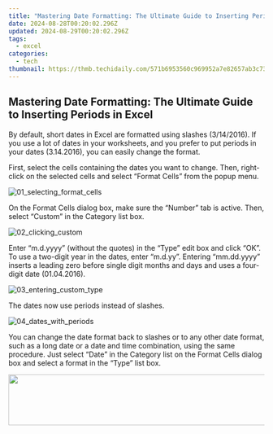```yaml
---
title: "Mastering Date Formatting: The Ultimate Guide to Inserting Periods in Excel"
date: 2024-08-28T00:20:02.296Z
updated: 2024-08-29T00:20:02.296Z
tags:
  - excel
categories:
  - tech
thumbnail: https://thmb.techidaily.com/571b6953560c969952a7e82657ab3c73d752ed211ca4fd673ea682421459ce79.png
---
```


## Mastering Date Formatting: The Ultimate Guide to Inserting Periods in Excel

By default, short dates in Excel are formatted using slashes (3/14/2016). If you use a lot of dates in your worksheets, and you prefer to put periods in your dates (3.14.2016), you can easily change the format.

 First, select the cells containing the dates you want to change. Then, right-click on the selected cells and select “Format Cells” from the popup menu.

![01_selecting_format_cells](https://static1.howtogeekimages.com/wordpress/wp-content/uploads/2016/03/01_selecting_format_cells.png) 

 On the Format Cells dialog box, make sure the “Number” tab is active. Then, select “Custom” in the Category list box.

![02_clicking_custom](https://static1.howtogeekimages.com/wordpress/wp-content/uploads/2016/03/02_clicking_custom.png) 

 Enter “m.d.yyyy” (without the quotes) in the “Type” edit box and click “OK”. To use a two-digit year in the dates, enter “m.d.yy”. Entering “mm.dd.yyyy” inserts a leading zero before single digit months and days and uses a four-digit date (01.04.2016).

![03_entering_custom_type](https://static1.howtogeekimages.com/wordpress/wp-content/uploads/2016/03/03_entering_custom_type.png) 

 The dates now use periods instead of slashes.

![04_dates_with_periods](https://static1.howtogeekimages.com/wordpress/wp-content/uploads/2016/03/04_dates_with_periods.png) 

 You can change the date format back to slashes or to any other date format, such as a long date or a date and time combination, using the same procedure. Just select “Date” in the Category list on the Format Cells dialog box and select a format in the “Type” list box.

<ins class="adsbygoogle"
     style="display:block"
     data-ad-format="autorelaxed"
     data-ad-client="ca-pub-7571918770474297"
     data-ad-slot="1223367746"></ins>



<ins class="adsbygoogle"
     style="display:block"
     data-ad-client="ca-pub-7571918770474297"
     data-ad-slot="8358498916"
     data-ad-format="auto"
     data-full-width-responsive="true"></ins>



<!-- affiliate ads begin -->
<a href="https://imp.i110150.net/c/5597632/924299/11305" target="_top" id="924299"><img src="//a.impactradius-go.com/display-ad/11305-924299" border="0" alt="" width="520" height="100"/></a>
<!-- affiliate ads end -->